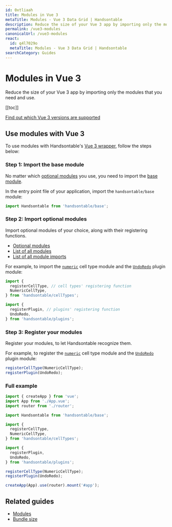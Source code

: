 ```yaml
---
id: 0xtliaah
title: Modules in Vue 3
metaTitle: Modules - Vue 3 Data Grid | Handsontable
description: Reduce the size of your Vue 3 app by importing only the modules that you need and use.
permalink: /vue3-modules
canonicalUrl: /vue3-modules
react:
  id: q4l7029o
  metaTitle: Modules - Vue 3 Data Grid | Handsontable
searchCategory: Guides
---
```


# Modules in Vue 3

Reduce the size of your Vue 3 app by importing only the modules that you need and use.

[[toc]]

[Find out which Vue 3 versions are supported](@/guides/integrate-with-vue3/vue3-installation/vue3-installation.md#vue-3-version-support)

## Use modules with Vue 3

To use modules with Handsontable's [Vue 3 wrapper](@/guides/integrate-with-vue3/vue3-installation/vue3-installation.md), follow the steps below:

### Step 1: Import the base module

No matter which [optional modules](@/guides/tools-and-building/modules/modules.md#optional-modules) you use, you need to import the [base module](@/guides/tools-and-building/modules/modules.md#base-module).

In the entry point file of your application, import the `handsontable/base` module:

```js
import Handsontable from 'handsontable/base';
```

### Step 2: Import optional modules

Import optional modules of your choice, along with their registering functions.

- [Optional modules](@/guides/tools-and-building/modules/modules.md#optional-modules)
- [List of all modules](@/guides/tools-and-building/modules/modules.md#list-of-all-modules)
- [List of all module imports](@/guides/tools-and-building/modules/modules.md#list-of-all-module-imports)

For example, to import the [`numeric`](@/guides/cell-types/numeric-cell-type/numeric-cell-type.md) cell type module and the [`UndoRedo`](@/api/undoRedo.md) plugin module:

```js
import {
  registerCellType, // cell types' registering function
  NumericCellType,
} from 'handsontable/cellTypes';

import {
  registerPlugin, // plugins' registering function
  UndoRedo,
} from 'handsontable/plugins';
```

### Step 3: Register your modules

Register your modules, to let Handsontable recognize them.

For example, to register the [`numeric`](@/guides/cell-types/numeric-cell-type/numeric-cell-type.md) cell type module and the [`UndoRedo`](@/api/undoRedo.md) plugin module:

```jsx
registerCellType(NumericCellType);
registerPlugin(UndoRedo);
```

### Full example

```js
import { createApp } from 'vue';
import App from './App.vue';
import router from './router';

import Handsontable from 'handsontable/base';

import {
  registerCellType,
  NumericCellType,
} from 'handsontable/cellTypes';

import {
  registerPlugin,
  UndoRedo,
} from 'handsontable/plugins';

registerCellType(NumericCellType);
registerPlugin(UndoRedo);

createApp(App).use(router).mount('#app');
```

## Related guides

- [Modules](@/guides/tools-and-building/modules/modules.md)
- [Bundle size](@/guides/optimization/bundle-size/bundle-size.md)
